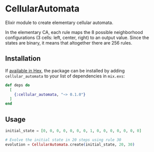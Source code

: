 # CellularAutomata

Elixir module to create elementary cellular automata.

In the elementary CA, each rule maps the 8 possible neighborhood configurations (3 cells: left, center, right) to an output value. Since the states are binary, it means that altogether there are 256 rules.

## Installation

If [available in Hex](https://hex.pm/docs/publish), the package can be installed
by adding `cellular_automata` to your list of dependencies in `mix.exs`:

```elixir
def deps do
  [
    {:cellular_automata, "~> 0.1.0"}
  ]
end
```

## Usage

```elixir
initial_state = [0, 0, 0, 0, 0, 0, 0, 1, 0, 0, 0, 0, 0, 0, 0]

# Evolve the initial state in 20 steps using rule 30
evolution = CellularAutomata.create(initial_state, 20, 30)
```